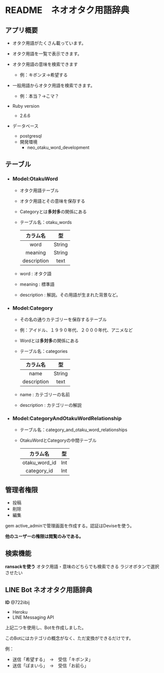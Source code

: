 # README　ネオオタク用語辞典

## アプリ概要
- オタク用語がたくさん載っています。
- オタク用語を一覧で表示できます。
- オタク用語の意味を検索できます　
  - 例：キボンヌ→希望する
- 一般用語からオタク用語を検索できます。　
  - 例：本当？→こマ？
  
- Ruby version
  - 2.6.6

- データベース
  - postgresql
  - 開発環境
    - neo_otaku_word_development
  
## テーブル
- ### Model:OtakuWord
  - オタク用語テーブル
  - オタク用語とその意味を保存する
  - Categoryとは**多対多**の関係にある
  - テーブル名：otaku_words
  
    |カラム名|型|
    |:---:|:---:|
    |word|String|
    |meaning|String|
    |description|text|

  - word : オタク語
  - meaning : 標準語
  - description : 解説。その用語が生まれた背景など。   
    
- ### Model:Category
  - その名の通りカテゴリーを保存するテーブル
  - 例：アイドル、１９９０年代、２０００年代、アニメなど
  - Wordとは**多対多**の関係にある
  - テーブル名：categories

    |カラム名|型|
    |:---:|:---:|
    |name|String|
    |description|text|
  
  - name : カテゴリーの名前
  - description : カテゴリーの解説

- ### Model:CategoryAndOtakuWordRelationship
  - テーブル名：category_and_otaku_word_relationships
  - OtakuWordとCategoryの中間テーブル
  
    |カラム名|型|
    |:---:|:---:|
    |otaku_word_id|Int|
    |category_id|Int|

## 管理者権限
- 投稿
- 削除
- 編集

gem active_adminで管理画面を作成する。認証はDeviseを使う。

**他のユーザーの権限は閲覧のみである。**

## 検索機能
**ransackを使う**
オタク用語・意味のどちらでも検索できる
ラジオボタンで選択させたい

## LINE Bot ネオオタク用語辞典

**ID**
@722iibij

- Heroku
- LINE Messaging API

上記二つを使用し、Botを作成しました。

このBotにはカテゴリの概念がなく、ただ変換ができるだけです。

例：
- 送信「希望する」　→　受信「キボンヌ」
- 送信「ぽまいら」　→　受信「お前ら」
